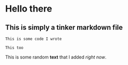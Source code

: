 # Hello there


## This is simply a tinker markdown **file**


~~~~
This is some code I wrote
~~~~
```
This too
```


This is some random **text** that I added _right now_.
